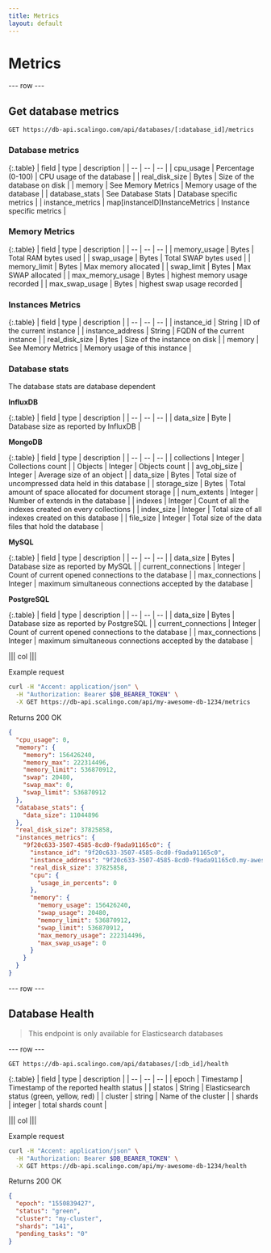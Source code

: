 ```yaml
---
title: Metrics
layout: default
---
```


# Metrics

--- row ---

## Get database metrics

`GET https://db-api.scalingo.com/api/databases/[:database_id]/metrics`

### Database metrics

{:.table}
| field            | type                           | description                  |
| --               | --                             | --                           |
| cpu_usage        | Percentage (0-100)             | CPU usage of the database    |
| real_disk_size   | Bytes                          | Size of the database on disk |
| memory           | See Memory Metrics             | Memory usage of the database |
| database_stats   | See Database Stats             | Database specific metrics    |
| instance_metrics | map[instanceID]InstanceMetrics | Instance specific metrics    |

### Memory Metrics

{:.table}
| field            | type  | description                   |
| --               | --    | --                            |
| memory_usage     | Bytes | Total RAM bytes used          |
| swap_usage       | Bytes | Total SWAP bytes used         |
| memory_limit     | Bytes | Max memory allocated          |
| swap_limit       | Bytes | Max SWAP allocated            |
| max_memory_usage | Bytes | highest memory usage recorded |
| max_swap_usage   | Bytes | highest swap usage recorded   |

### Instances Metrics

{:.table}
| field            | type               | description                   |
| --               | --                 | --                            |
| instance_id      | String             | ID of the current instance    |
| instance_address | String             | FQDN of the current instance  |
| real_disk_size   | Bytes              | Size of the instance on disk  |
| memory           | See Memory Metrics | Memory usage of this instance |

### Database stats

The database stats are database dependent

**InfluxDB**

{:.table}
| field     | type | description                           |
| --        | --   | --                                    |
| data_size | Byte | Database size as reported by InfluxDB |

**MongoDB**

{:.table}
| field        | type    | description                                           |
| --           | --      | --                                                    |
| collections  | Integer | Collections count                                     |
| Objects      | Integer | Objects count                                         |
| avg_obj_size | Integer | Average size of an object                             |
| data_size    | Bytes   | Total size of uncompressed data held in this database |
| storage_size | Bytes   | Total amount of space allocated for document storage  |
| num_extents  | Integer | Number of extends in the database                     |
| indexes      | Integer | Count of all the indexes created on every collections |
| index_size   | Integer | Total size of all indexes created on this database    |
| file_size    | Integer | Total size of the data files that hold the database   |


**MySQL**

{:.table}
| field               | type    | description                                               |
| --                  | --      | --                                                        |
| data_size           | Bytes   | Database size as reported by MySQL                        |
| current_connections | Integer | Count of current opened connections to the database       |
| max_connections     | Integer | maximum simultaneous connections accepted by the database |

**PostgreSQL**

{:.table}
| field               | type    | description                                               |
| --                  | --      | --                                                        |
| data_size           | Bytes   | Database size as reported by PostgreSQL                   |
| current_connections | Integer | Count of current opened connections to the database       |
| max_connections     | Integer | maximum simultaneous connections accepted by the database |



||| col |||

Example request

```sh
curl -H "Accent: application/json" \
  -H "Authorization: Bearer $DB_BEARER_TOKEN" \
  -X GET https://db-api.scalingo.com/api/my-awesome-db-1234/metrics
```

Returns 200 OK

```json
{
  "cpu_usage": 0,
  "memory": {
    "memory": 156426240,
    "memory_max": 222314496,
    "memory_limit": 536870912,
    "swap": 20480,
    "swap_max": 0,
    "swap_limit": 536870912
  },
  "database_stats": {
    "data_size": 11044896
  },
  "real_disk_size": 37825858,
  "instances_metrics": {
    "9f20c633-3507-4585-8cd0-f9ada91165c0": {
      "instance_id": "9f20c633-3507-4585-8cd0-f9ada91165c0",
      "instance_address": "9f20c633-3507-4585-8cd0-f9ada91165c0.my-awesome-db-1234.influxdb.dbs.scalingo.com:31376",
      "real_disk_size": 37825858,
      "cpu": {
        "usage_in_percents": 0
      },
      "memory": {
        "memory_usage": 156426240,
        "swap_usage": 20480,
        "memory_limit": 536870912,
        "swap_limit": 536870912,
        "max_memory_usage": 222314496,
        "max_swap_usage": 0
      }
    }
  }
}
```

--- row ---


## Database Health

> This endpoint is only available for Elasticsearch databases

--- row ---

`GET https://db-api.scalingo.com/api/databases/[:db_id]/health`

{:.table}
| field   | type      | description                               |
| --      | --        | --                                        |
| epoch   | Timestamp | Timestamp of the reported health status   |
| statos  | String    | Elasticsearch status (green, yellow, red) |
| cluster | string    | Name of the cluster                       |
| shards  | integer   | total shards count                        |


||| col |||

Example request

```sh
curl -H "Accent: application/json" \
  -H "Authorization: Bearer $DB_BEARER_TOKEN" \
  -X GET https://db-api.scalingo.com/api/my-awesome-db-1234/health
```

Returns 200 OK
```json
{
  "epoch": "1550839427",
  "status": "green",
  "cluster": "my-cluster",
  "shards": "141",
  "pending_tasks": "0"
}
```

